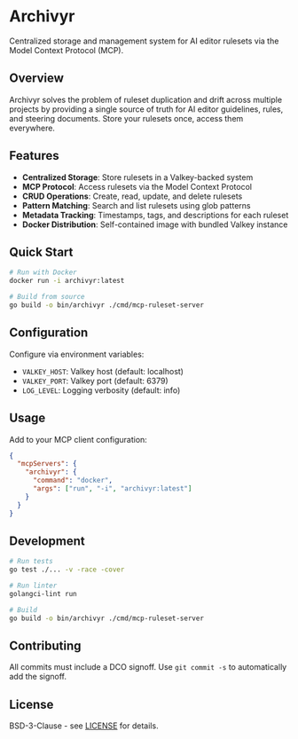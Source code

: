 # Archivyr

Centralized storage and management system for AI editor rulesets via the Model Context Protocol (MCP).

## Overview

Archivyr solves the problem of ruleset duplication and drift across multiple projects by providing a single source of truth for AI editor guidelines, rules, and steering documents. Store your rulesets once, access them everywhere.

## Features

- **Centralized Storage**: Store rulesets in a Valkey-backed system
- **MCP Protocol**: Access rulesets via the Model Context Protocol
- **CRUD Operations**: Create, read, update, and delete rulesets
- **Pattern Matching**: Search and list rulesets using glob patterns
- **Metadata Tracking**: Timestamps, tags, and descriptions for each ruleset
- **Docker Distribution**: Self-contained image with bundled Valkey instance

## Quick Start

```bash
# Run with Docker
docker run -i archivyr:latest

# Build from source
go build -o bin/archivyr ./cmd/mcp-ruleset-server
```

## Configuration

Configure via environment variables:

- `VALKEY_HOST`: Valkey host (default: localhost)
- `VALKEY_PORT`: Valkey port (default: 6379)
- `LOG_LEVEL`: Logging verbosity (default: info)

## Usage

Add to your MCP client configuration:

```json
{
  "mcpServers": {
    "archivyr": {
      "command": "docker",
      "args": ["run", "-i", "archivyr:latest"]
    }
  }
}
```

## Development

```bash
# Run tests
go test ./... -v -race -cover

# Run linter
golangci-lint run

# Build
go build -o bin/archivyr ./cmd/mcp-ruleset-server
```

## Contributing

All commits must include a DCO signoff. Use `git commit -s` to automatically add the signoff.

## License

BSD-3-Clause - see [LICENSE](LICENSE) for details.
